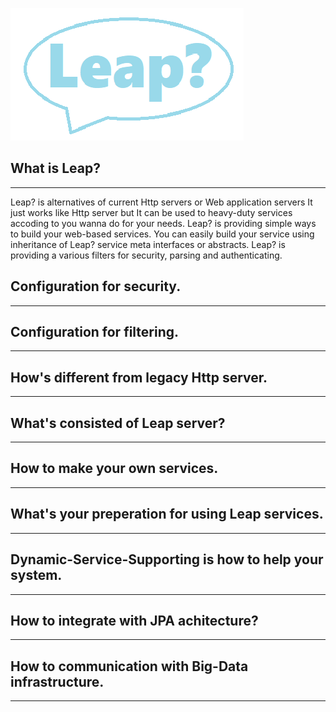 
![leap-logo](./leap.png)


## What is Leap?
---
Leap? is alternatives of current Http servers or Web application servers
It just works like Http server but It can be used to heavy-duty services accoding to you wanna do for your needs.
Leap? is providing simple ways to build your web-based services.
You can easily build your service using inheritance of Leap? service meta interfaces or abstracts.
Leap? is providing a various filters for security, parsing and authenticating.



## Configuration for security.
---

## Configuration for filtering.
---

## How's different from legacy Http server.
---

## What's consisted of Leap server?
---

## How to make your own services.
---

## What's your preperation for using Leap services.
---

## Dynamic-Service-Supporting is how to help your system.
---

## How to integrate with JPA achitecture?
---

## How to communication with Big-Data infrastructure.
---


